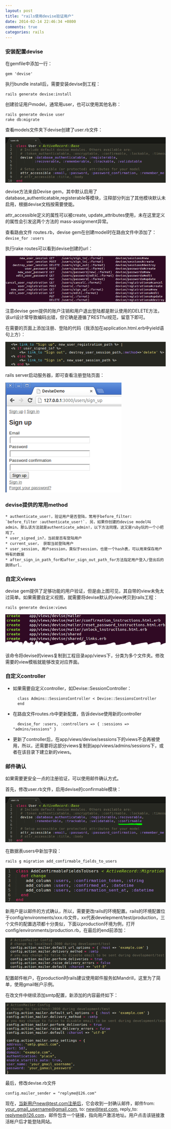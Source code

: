 ```yaml
---
layout: post
title: "rails使用devise验证用户"
date: 2014-02-14 22:46:34 +0800
comments: true
categories: rails
---
```


### 安装配置devise

在gemfile中添加一行：

	gem 'devise'
	
执行bundle install后，需要安装devise到工程：

	rails generate devise:install

创建验证用户model，通常用user，也可以使用其他名称：

	rails generate devise user
	rake db:migrate

查看models文件夹下devise创建了user.rb文件：

![image](../images/20130618141054171.png)

devise方法来自Devise gem，其中默认启用了database_authenticatable,registerable等模块，注释部分列出了其他模块默认未启用，根据devise文档按需要使能。

attr_accessible定义的属性可以被create, update_attributes使用，未在这里定义的属性会引发这两个方法的 mass-assignment异常。

查看路由文件 routes.rb，devise gem在创建model时在路由文件中添加了： `devise_for :users`

执行rake routes可以看到devise创建的url：

![image](../images/20130618141818062.png)

注意devise gem提供的账户注销和用户退出登陆都是默认使用的DELETE方法，该url设计常导致编码出错，但它确是遵循了RESTful规范，留意下即可。

在需要的页面上添加注册、登陆的代码（我添加在application.html.erb中yield语句上方）：

![image](../images/20130618142335171.png)

rails server启动服务器，即可查看注册登陆页面：

![image](../images/20130618142534640.png)

### devise提供的常用method

	* authenticate_user!，验证用户是否登陆，常用于before_filter: `before_filter :authenticate_user!`. 另，如果你创建的devise model叫admin，那么该方法就是authenticate_admin!，以下方法同理。这又是ruby玩的一个小把戏了。
	* user_signed_in?，当前是否有登陆用户
	* current_user， 获取当前登陆用户
	* user_session, 用户session，类似于session，也是一个hash表，可以用来保存用户特有的数据
	* after_sign_in_path_for和after_sign_out_path_for方法指定用户登入/登出后的跳转url.


### 自定义views

devise gem提供了足够功能的用户验证，但是由上图可见，其自带的view未免太过简单。如果需要自定义视图，就需要将devise默认的view拷贝到rails工程：
	
	rails generate devise:views
	
![image](../images/20130618145150890.png)

该命令将devise的views复制到工程目录app/views下，分类为多个文件夹。修改需要的view模板就能够改变对应界面。

### 自定义controller

* 如果需要自定义controller，如Devise::SessionController：

		class Admins::SessionsController < Devise::SessionsController
		end
		
* 在路由文件routes.rb中更新配置，告诉devise使用新的controller
 
		devise_for :users, :controllers => { :sessions => "admins/sessions" }

* 更新了controller后，在app/views/devise/sessions下的views不会再被使用，所以，还需要将这部分views复制到app/views/admins/sessions下，或者在该目录下建立新的views。

### 邮件确认

如果需要更安全一点的注册验证，可以使用邮件确认方式。

首先，修改user.rb文件，启用devise的confirmable模块：

![image](../images/20130618153122203.png)

在数据表users中新加字段：

	rails g migration add_confirmable_fields_to_users

![image](../images/20130618153359328.png)

新用户是以邮件的方式确认，所以，需要更改rails的环境配置。rails的环境配置位于config/environments/xxx.rb文件，xx代表develepment/test/production，三个文件的配置选项都十分类似，下面以production环境为例，打开config/environments/production.rb，在最后的end前添加：

![image](../images/20130618154736625.png)

配置邮件帐户，在production时rails建议使用邮件服务如Mandrill，这里为了简单，使用gmail帐户示例。

在改文件中继续添加smtp配置，新添加的内容最终如下：

![image](../images/20130618161158218.png)

最后，修改devise.rb文件

	config.mailer_sender = "replyme@126.com" 

现在，当新用户new@test.com注册后，它会收到一封确认邮件，邮件from: your_gmail_username@gmail.com, to: new@test.com, reply_to: replyme@126.com，邮件包含一个链接，指向用户激活地址。用户点击该链接激活帐户后才能登陆网站。